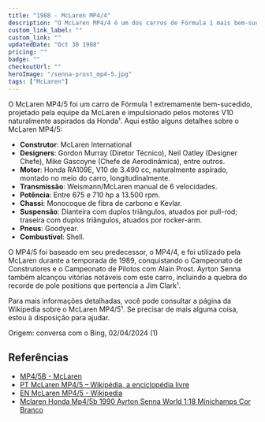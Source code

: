 ```yaml
---
title: "1988 - McLaren MP4/4"
description: "O McLaren MP4/4 é um dos carros de Fórmula 1 mais bem-sucedidos de todos os tempos, projetado por Gordon Murray e Steve Nichols para a temporada de 1988. Ayrton Senna e seu companheiro de equipe Alain Prost dominaram a temporada com este carro, que é lembrado por seu design inovador e desempenho excepcional."
custom_link_label: ""
custom_link: ""
updatedDate: "Oct 30 1988"
pricing: ""
badge: ""
checkoutUrl: ""
heroImage: "/senna-prost_mp4-5.jpg"
tags: ["McLaren"]
---
```


O McLaren MP4/5 foi um carro de Fórmula 1 extremamente bem-sucedido, projetado pela equipe da McLaren e impulsionado pelos motores V10 naturalmente aspirados da Honda¹. Aqui estão alguns detalhes sobre o McLaren MP4/5:

- **Construtor**: McLaren International
- **Designers**: Gordon Murray (Diretor Técnico), Neil Oatley (Designer Chefe), Mike Gascoyne (Chefe de Aerodinâmica), entre outros.
- **Motor**: Honda RA109E, V10 de 3.490 cc, naturalmente aspirado, montado no meio do carro, longitudinalmente.
- **Transmissão**: Weismann/McLaren manual de 6 velocidades.
- **Potência**: Entre 675 e 710 hp a 13.500 rpm.
- **Chassi**: Monocoque de fibra de carbono e Kevlar.
- **Suspensão**: Dianteira com duplos triângulos, atuados por pull-rod; traseira com duplos triângulos, atuados por rocker-arm.
- **Pneus**: Goodyear.
- **Combustível**: Shell.

O MP4/5 foi baseado em seu predecessor, o MP4/4, e foi utilizado pela McLaren durante a temporada de 1989, conquistando o Campeonato de Construtores e o Campeonato de Pilotos com Alain Prost. Ayrton Senna também alcançou vitórias notáveis com este carro, incluindo a quebra do recorde de pole positions que pertencia a Jim Clark¹.

Para mais informações detalhadas, você pode consultar a página da Wikipedia sobre o McLaren MP4/5¹. Se precisar de mais alguma coisa, estou à disposição para ajudar.

Origem: conversa com o Bing, 02/04/2024
(1) 

## Referências

  - [MP4/5B - McLaren](https://www.mclaren.com/racing/heritage/formula-1/cars/1990-formula-1-mclaren-mp45b/)
  - [PT McLaren MP4/5 – Wikipédia, a enciclopédia livre](https://pt.wikipedia.org/wiki/McLaren_MP4/5)
  - [EN McLaren MP4/5 - Wikipedia](https://en.wikipedia.org/wiki/McLaren_MP4/5)
  - [Mclaren Honda Mp4/5b 1990 Ayrton Senna World 1:18 Minichamps Cor Branco](https://www.mercadolivre.com.br/mclaren-honda-mp45b-1990-ayrton-senna-world-118-minichamps-cor-branco/p/MLB27525859)


